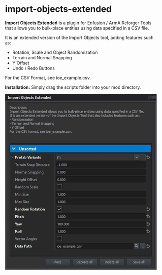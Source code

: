 # import-objects-extended
**Import Objects Extended** is a plugin for Enfusion / ArmA Reforger Tools that allows you to bulk-place entities using data specified in a CSV file.

It is an extended version of the Import Objects tool, adding features such as:
- Rotation, Scale and Object Randomization
- Terrain and Normal Snapping
- Y Offset
- Undo / Redo Buttons

For the CSV Format, see ioe_example.csv.

**Installation:** Simply drag the scripts folder into your mod directory.


![Screenshot](IOE.JPG)
